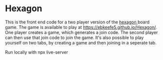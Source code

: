 # Hexagon
This is the front end code for a two player version of the <a href="https://en.wikipedia.org/wiki/Hex_(board_game)"> hexagon </a> board game. The game is available to play at
https://ebkeefe5.github.io/Hexagon/. One player creates a game, which generates a join code. The second player can then use that join code to join the game. It's also possible to play yourself on two tabs, by creating a game
and then joining in a seperate tab.

Run locally with npx live-server

